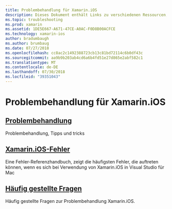 ```yaml
---
title: Problembehandlung für Xamarin.iOS
description: Dieses Dokument enthält Links zu verschiedenen Ressourcen, die Informationen zur Problembehandlung für Xamarin.iOS-, eine Liste möglicher Fehler beim Erstellen von Xamarin.iOS-Anwendungen, und häufig gestellte Fragen.
ms.topic: troubleshooting
ms.prod: xamarin
ms.assetid: 1DE5E667-A671-47CE-A0AC-F0D8B00ACFCE
ms.technology: xamarin-ios
author: bradumbaugh
ms.author: brumbaug
ms.date: 07/27/2018
ms.openlocfilehash: cc8ac2c1492388723cb13c81bd72114c6b0df43c
ms.sourcegitcommit: aa9b9b203ab4cd6a6b4fd51e27d865e2abf582c1
ms.translationtype: MT
ms.contentlocale: de-DE
ms.lasthandoff: 07/30/2018
ms.locfileid: "39351043"
---
```

# <a name="troubleshooting-xamarinios"></a>Problembehandlung für Xamarin.iOS

## <a name="troubleshootingiostroubleshootingtroubleshootingmd"></a>[Problembehandlung](~/ios/troubleshooting/troubleshooting.md)

Problembehandlung, Tipps und tricks

## <a name="xamarinios-errorsiostroubleshootingmtouch-errorsmd"></a>[Xamarin.iOS-Fehler](~/ios/troubleshooting/mtouch-errors.md)

Eine Fehler-Referenzhandbuch, zeigt die häufigsten Fehler, die auftreten können, wenn es sich bei Verwendung von Xamarin.iOS in Visual Studio für Mac

## <a name="frequently-asked-questionsquestionsindexmd"></a>[Häufig gestellte Fragen](questions/index.md)

Häufig gestellte Fragen zur Problembehandlung Xamarin.iOS.
